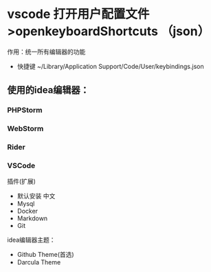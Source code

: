 # vscode 打开用户配置文件 >openkeyboardShortcuts （json）

作用：统一所有编辑器的功能
- 快捷键 ~/Library/Application Support/Code/User/keybindings.json 

## 使用的idea编辑器：
### PHPStorm
### WebStorm
### Rider
### VSCode
插件(扩展)
- 默认安装 中文
- Mysql
- Docker
- Markdown
- Git



idea编辑器主题：
- Github Theme(首选)
- Darcula Theme